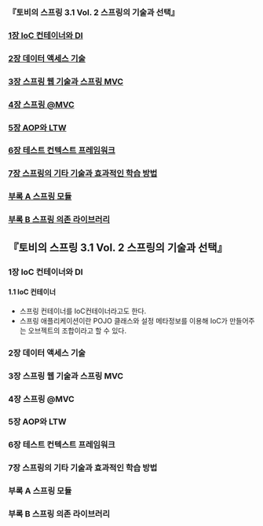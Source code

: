### 『토비의 스프링 3.1 Vol. 2 스프링의 기술과 선택』

### [1장 IoC 컨테이너와 DI](#1장-ioc-컨테이너와-di)

### [2장 데이터 액세스 기술](#2장-데이터-액세스-기술)

### [3장 스프링 웹 기술과 스프링 MVC](#3장-스프링-웹-기술과-스프링-mvc)

### [4장 스프링 @MVC](#4장-스프링-mvc)

### [5장 AOP와 LTW](#5장-aop와-ltw)

### [6장 테스트 컨텍스트 프레임워크](#6장-테스트-컨텍스트-프레임워크)

### [7장 스프링의 기타 기술과 효과적인 학습 방법](#7장-스프링의-기타-기술과-효과적인-학습-방법)

### [부록 A 스프링 모듈](#부록-a-스프링-모듈)

### [부록 B 스프링 의존 라이브러리](#부록-b-스프링-의존-라이브러리)

## 『토비의 스프링 3.1 Vol. 2 스프링의 기술과 선택』

### 1장 IoC 컨테이너와 DI

#### 1.1 IoC 컨테이너

- 스프링 컨테이너를 IoC컨테이너라고도 한다.
- 스프링 애플리케이션이란 POJO 클래스와 설정 메타정보를 이용해 IoC가 만들어주는 오브젝트의 조합이라고 할 수 있다.

### 2장 데이터 액세스 기술

### 3장 스프링 웹 기술과 스프링 MVC

### 4장 스프링 @MVC

### 5장 AOP와 LTW

### 6장 테스트 컨텍스트 프레임워크

### 7장 스프링의 기타 기술과 효과적인 학습 방법

### 부록 A 스프링 모듈

### 부록 B 스프링 의존 라이브러리
